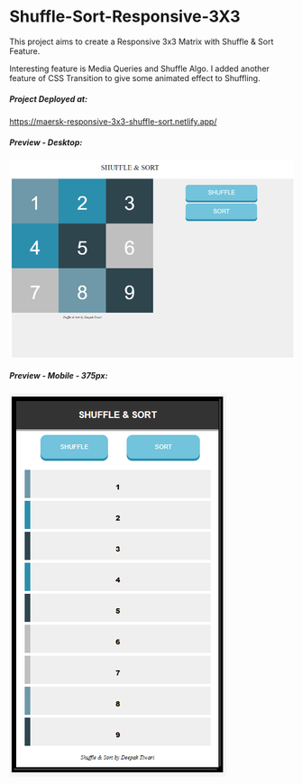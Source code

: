 # Shuffle-Sort-Responsive-3X3

This project aims to create a Responsive 3x3 Matrix with Shuffle & Sort Feature.

Interesting feature is Media Queries and Shuffle Algo. I added another feature of CSS Transition to give some animated effect to Shuffling.

##### Project Deployed at:
https://maersk-responsive-3x3-shuffle-sort.netlify.app/

##### Preview - Desktop:
![Shuffle-Sort-Responsive-3X3](https://github.com/Deepak003/Shuffle-Sort-Responsive-3X3/blob/master/Shuffle-Sort-Desktop.PNG)

##### Preview - Mobile - 375px:
![Shuffle-Sort-Responsive-3X3](https://github.com/Deepak003/Shuffle-Sort-Responsive-3X3/blob/master/Shuffle-Sort-Mobile-375px.PNG)
